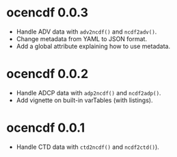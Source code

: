 # ocencdf 0.0.3

* Handle ADV data with `adv2ncdf()` and `ncdf2adv()`.
* Change metadata from YAML to JSON format.
* Add a global attribute explaining how to use metadata.

# ocencdf 0.0.2

* Handle ADCP data with `adp2ncdf()` and `ncdf2adp()`.
* Add vignette on built-in varTables (with listings).

# ocencdf 0.0.1

* Handle CTD data with `ctd2ncdf()` and `ncdf2ctd()`).

